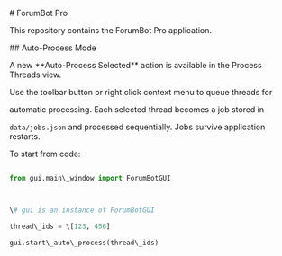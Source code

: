 \# ForumBot Pro



This repository contains the ForumBot Pro application.



\## Auto-Process Mode



A new \*\*Auto-Process Selected\*\* action is available in the Process Threads view.

Use the toolbar button or right click context menu to queue threads for

automatic processing. Each selected thread becomes a job stored in

`data/jobs.json` and processed sequentially. Jobs survive application restarts.



To start from code:

```python

from gui.main\_window import ForumBotGUI



\# gui is an instance of ForumBotGUI

thread\_ids = \[123, 456]

gui.start\_auto\_process(thread\_ids)

